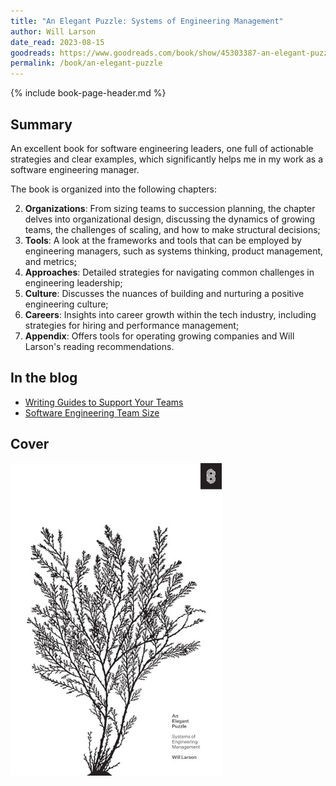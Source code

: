 ```yaml
---
title: "An Elegant Puzzle: Systems of Engineering Management"
author: Will Larson
date_read: 2023-08-15
goodreads: https://www.goodreads.com/book/show/45303387-an-elegant-puzzle
permalink: /book/an-elegant-puzzle
---
```


{% include book-page-header.md %}

## Summary

An excellent book for software engineering leaders, one full of actionable strategies and clear examples, which significantly helps me in my work as a software engineering manager.

The book is organized into the following chapters:

2. **Organizations**: From sizing teams to succession planning, the chapter delves into organizational design, discussing the dynamics of growing teams, the challenges of scaling, and how to make structural decisions;
3. **Tools**: A look at the frameworks and tools that can be employed by engineering managers, such as systems thinking, product management, and metrics;
4. **Approaches**: Detailed strategies for navigating common challenges in engineering leadership;
5. **Culture**: Discusses the nuances of building and nurturing a positive engineering culture;
6. **Careers**: Insights into career growth within the tech industry, including strategies for hiring and performance management;
7. **Appendix**: Offers tools for operating growing companies and Will Larson's reading recommendations.

## In the blog

- [Writing Guides to Support Your Teams](/writing-guides)
- [Software Engineering Team Size](/swe-team-size)

## Cover

![An Elegant Puzzle: Systems of Engineering Management](/images/book-cover/an-elegant-puzzle-will-larson.jpg)